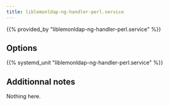 ```yaml
---
title: liblemonldap-ng-handler-perl.service
---
```


{{% provided_by "liblemonldap-ng-handler-perl.service" %}}

## Options

{{% systemd_unit "liblemonldap-ng-handler-perl.service" %}}

## Additionnal notes

Nothing here.